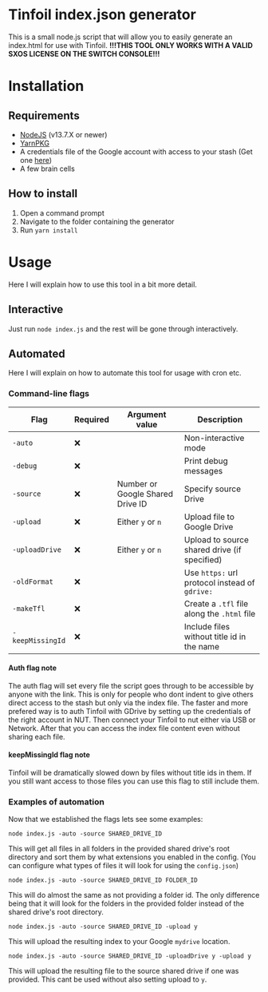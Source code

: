 # Tinfoil index.json generator

This is a small node.js script that will allow you to easily generate an index.html for use with Tinfoil.
**!!!THIS TOOL ONLY WORKS WITH A VALID SXOS LICENSE ON THE SWITCH CONSOLE!!!**

# Installation

## Requirements
- [NodeJS](https://nodejs.org/en/) (v13.7.X or newer)
- [YarnPKG](https://yarnpkg.com/lang/en/)
- A credentials file of the Google account with access to your stash (Get one [here](https://developers.google.com/drive/api/v3/quickstart/nodejs))
- A few brain cells

## How to install

1. Open a command prompt
2. Navigate to the folder containing the generator
3. Run `yarn install`

# Usage

Here I will explain how to use this tool in a bit more detail.

## Interactive

Just run `node index.js` and the rest will be gone through interactively.

## Automated

Here I will explain on how to automate this tool for usage with cron etc.

### Command-line flags

|Flag|Required|Argument value|Description
|--|--|--|--|
|`-auto`|❌||Non-interactive mode|
|`-debug`|❌||Print debug messages|
|`-source`|❌|Number or Google Shared Drive ID|Specify source Drive|
|`-upload`|❌|Either `y` or `n`|Upload file to Google Drive|
|`-uploadDrive`|❌|Either `y` or `n`|Upload to source shared drive (if specified)|
|`-oldFormat`|❌||Use `https:` url protocol instead of `gdrive:`|
|`-makeTfl`|❌||Create a `.tfl` file along the `.html` file|
|`-keepMissingId`|❌||Include files without title id in the name|

#### Auth flag note
The auth flag will set every file the script goes through to be accessible by anyone with the link.
This is only for people who dont indent to give others direct access to the stash but only via the index file.
The faster and more prefered way is to auth Tinfoil with GDrive by setting up the credentials of the right account in NUT.
Then connect your Tinfoil to nut either via USB or Network. After that you can access the index file content even without sharing each file.

#### keepMissingId flag note
Tinfoil will be dramatically slowed down by files without title ids in them.
If you still want access to those files you can use this flag to still include them.

### Examples of automation
Now that we established the flags lets see some examples:

`node index.js -auto -source SHARED_DRIVE_ID`

This will get all files in all folders in the provided shared drive's root directory and sort them by what extensions you enabled in the config. (You can configure what types of files it will look for using the `config.json`)

`node index.js -auto -source SHARED_DRIVE_ID FOLDER_ID`

This will do almost the same as not providing a folder id. The only difference being that it will look for the folders in the provided folder instead of the shared drive's root directory.

`node index.js -auto -source SHARED_DRIVE_ID -upload y`

This will upload the resulting index to your Google `mydrive` location.

`node index.js -auto -source SHARED_DRIVE_ID -uploadDrive y -upload y`

This will upload the resulting file to the source shared drive if one was provided. This cant be used without also setting upload to `y`.
